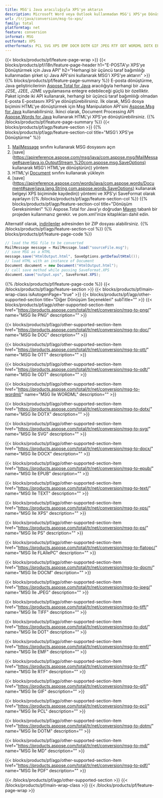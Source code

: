 ```yaml
---
title: MSG'i Java aracılığıyla XPS'ye aktarın
description: Microsoft Word veya Outlook kullanmadan MSG'i XPS'ye Dönüştürmek için Java API
url: /tr/java/conversion/msg-to-xps/
family: total
platformtag: net
feature: conversion
informat: MSG
outformat: XPS
otherformats: PCL SVG XPS EMF DOCM DOTM GIF JPEG RTF ODT WORDML DOTX EPUB TEXT DOCX TIFF PDF DOC DOT FLATOPC PS OTT PNG MD
---
```

{{< blocks/products/pf/feature-page-wrap >}}
{{< blocks/products/pf/i18n/feature-page-header h1="E-POSTA'yı XPS'ye Dönüştürmek için Java API" h2="Herhangi bir üçüncü taraf bağımlılığı kullanmadan şirket içi Java API'sini kullanarak MSG'i XPS'ye aktarın" >}}
{{% blocks/products/pf/feature-page-summary %}}
E-posta dönüştürme, Java geliştiricilerinin [Aspose.Total for Java](https://products.aspose.com/total/java/) aracılığıyla herhangi bir Java J2SE, J2EE, J2ME uygulamasına entegre edebileceği güçlü bir özelliktir. Paket içinde iki API kullanarak, herhangi bir üçüncü taraf bağımlılığı olmadan E-posta E-postasını XPS'ye dönüştürebilirsiniz. İlk olarak, MSG dosya biçimini HTML'ye dönüştürmek için Msg Manipulation API'sini [Aspose.Msg for Java](https://products.aspose.com/msg/java/) kullanabilirsiniz. İkinci olarak, Document Processing API [Aspose.Words for Java](https://products.aspose.com/words/java/) kullanarak HTML'yi XPS'ye dönüştürebilirsiniz.
{{% /blocks/products/pf/feature-page-summary  %}}
{{< blocks/products/pf/agp/feature-section >}}
{{% blocks/products/pf/agp/feature-section-col title="MSG'i XPS'ye Dönüştürme" %}}
1. [MailMessage](https://apireference.aspose.com/msg/java/com.aspose.msg/mailmessage) sınıfını kullanarak MSG dosyasını açın
2. [save](https://apireference.aspose.com/msg/java/com.aspose.msg/MailMessage#save(java.io.OutputStream,%20com.aspose.msg.SaveOptions) kullanarak MSG'i HTML'ye dönüştürün)) yöntem
3. HTML'yi [Document](https://apireference.aspose.com/words/java/com.aspose.words/Document) sınıfını kullanarak yükleyin
4. [save](https://apireference.aspose.com/words/java/com.aspose.words/Document#save(java.lang.String,com.aspose.words.SaveOptions) kullanarak belgeyi XPS biçiminde kaydedin)) yöntemi ve XPS'yi SaveFormat olarak ayarlayın
{{% /blocks/products/pf/agp/feature-section-col %}}
{{% blocks/products/pf/agp/feature-section-col title="Dönüşüm Gereksinimleri" %}}
Aspose.Total for Java'yı doğrudan [Maven](https://repository.aspose.com/webapp/#/artifacts/browse/tree/General/repo/com/aspose/aspose-total) tabanlı bir projeden kullanmanız gerekir. ve pom.xml'inize kitaplıkları dahil edin.

Alternatif olarak, [indirilenler](https://downloads.aspose.com/total/java) adresinden bir ZIP dosyası alabilirsiniz.
{{% /blocks/products/pf/agp/feature-section-col %}}
{{% blocks/products/pf/feature-page-code %}}
```cs
// load the MSG file to be converted
MailMessage message = MailMessage.load("sourceFile.msg"); 
// save MSG as a HTML 
message.save("HtmlOutput.html", SaveOptions.getDefaultHtml());
// load HTML with an instance of Document
Document document = new Document("HtmlOutput.html");
// call save method while passing SaveFormat.XPS
document.save("output.xps", SaveFormat.XPS);   
```
{{% /blocks/products/pf/feature-page-code %}}
{{< /blocks/products/pf/agp/feature-section >}}
{{< blocks/products/pf/main-wrap-class isAutogenPage="true" >}}
{{< blocks/products/pf/agp/other-supported-section title="Diğer Dönüşüm Seçenekleri" subTitle="" >}}
{{< blocks/products/pf/agp/other-supported-section-item href="https://products.aspose.com/total/tr/net/conversion/msg-to-png/" name="MSG İle PNG" description="" >}}

{{< blocks/products/pf/agp/other-supported-section-item href="https://products.aspose.com/total/tr/net/conversion/msg-to-doc/" name="MSG İle DOC" description="" >}}

{{< blocks/products/pf/agp/other-supported-section-item href="https://products.aspose.com/total/tr/net/conversion/msg-to-ott/" name="MSG İle OTT" description="" >}}

{{< blocks/products/pf/agp/other-supported-section-item href="https://products.aspose.com/total/tr/net/conversion/msg-to-odt/" name="MSG İle ODT" description="" >}}

{{< blocks/products/pf/agp/other-supported-section-item href="https://products.aspose.com/total/tr/net/conversion/msg-to-wordml/" name="MSG İle WORDML" description="" >}}

{{< blocks/products/pf/agp/other-supported-section-item href="https://products.aspose.com/total/tr/net/conversion/msg-to-dotx/" name="MSG İle DOTX" description="" >}}

{{< blocks/products/pf/agp/other-supported-section-item href="https://products.aspose.com/total/tr/net/conversion/msg-to-svg/" name="MSG İle SVG" description="" >}}

{{< blocks/products/pf/agp/other-supported-section-item href="https://products.aspose.com/total/tr/net/conversion/msg-to-docx/" name="MSG İle DOCX" description="" >}}

{{< blocks/products/pf/agp/other-supported-section-item href="https://products.aspose.com/total/tr/net/conversion/msg-to-epub/" name="MSG İle EPUB" description="" >}}

{{< blocks/products/pf/agp/other-supported-section-item href="https://products.aspose.com/total/tr/net/conversion/msg-to-text/" name="MSG İle TEXT" description="" >}}

{{< blocks/products/pf/agp/other-supported-section-item href="https://products.aspose.com/total/tr/net/conversion/msg-to-xps/" name="MSG İle XPS" description="" >}}

{{< blocks/products/pf/agp/other-supported-section-item href="https://products.aspose.com/total/tr/net/conversion/msg-to-ps/" name="MSG İle PS" description="" >}}

{{< blocks/products/pf/agp/other-supported-section-item href="https://products.aspose.com/total/tr/net/conversion/msg-to-flatopc/" name="MSG İle FLAİlePC" description="" >}}

{{< blocks/products/pf/agp/other-supported-section-item href="https://products.aspose.com/total/tr/net/conversion/msg-to-docm/" name="MSG İle DOCM" description="" >}}

{{< blocks/products/pf/agp/other-supported-section-item href="https://products.aspose.com/total/tr/net/conversion/msg-to-jpeg/" name="MSG İle JPEG" description="" >}}

{{< blocks/products/pf/agp/other-supported-section-item href="https://products.aspose.com/total/tr/net/conversion/msg-to-tiff/" name="MSG İle TIFF" description="" >}}

{{< blocks/products/pf/agp/other-supported-section-item href="https://products.aspose.com/total/tr/net/conversion/msg-to-dot/" name="MSG İle DOT" description="" >}}

{{< blocks/products/pf/agp/other-supported-section-item href="https://products.aspose.com/total/tr/net/conversion/msg-to-emf/" name="MSG İle EMF" description="" >}}

{{< blocks/products/pf/agp/other-supported-section-item href="https://products.aspose.com/total/tr/net/conversion/msg-to-rtf/" name="MSG İle RTF" description="" >}}

{{< blocks/products/pf/agp/other-supported-section-item href="https://products.aspose.com/total/tr/net/conversion/msg-to-gif/" name="MSG İle GIF" description="" >}}

{{< blocks/products/pf/agp/other-supported-section-item href="https://products.aspose.com/total/tr/net/conversion/msg-to-pcl/" name="MSG İle PCL" description="" >}}

{{< blocks/products/pf/agp/other-supported-section-item href="https://products.aspose.com/total/tr/net/conversion/msg-to-dotm/" name="MSG İle DOTM" description="" >}}

{{< blocks/products/pf/agp/other-supported-section-item href="https://products.aspose.com/total/tr/net/conversion/msg-to-md/" name="MSG İle MD" description="" >}}

{{< blocks/products/pf/agp/other-supported-section-item href="https://products.aspose.com/total/tr/net/conversion/msg-to-pdf/" name="MSG İle PDF" description="" >}}


{{< /blocks/products/pf/agp/other-supported-section >}}
{{< /blocks/products/pf/main-wrap-class >}}
{{< /blocks/products/pf/feature-page-wrap >}}
